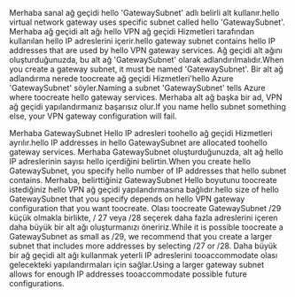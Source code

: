 <span data-ttu-id="dd7dc-101">Merhaba sanal ağ geçidi hello 'GatewaySubnet' adlı belirli alt kullanır.</span><span class="sxs-lookup"><span data-stu-id="dd7dc-101">hello virtual network gateway uses specific subnet called hello 'GatewaySubnet'.</span></span> <span data-ttu-id="dd7dc-102">Merhaba ağ geçidi alt ağı hello VPN ağ geçidi Hizmetleri tarafından kullanılan hello IP adreslerini içerir.</span><span class="sxs-lookup"><span data-stu-id="dd7dc-102">hello gateway subnet contains hello IP addresses that are used by hello VPN gateway services.</span></span> <span data-ttu-id="dd7dc-103">Ağ geçidi alt ağını oluşturduğunuzda, bu alt ağ 'GatewaySubnet' olarak adlandırılmalıdır.</span><span class="sxs-lookup"><span data-stu-id="dd7dc-103">When you create a gateway subnet, it must be named 'GatewaySubnet'.</span></span>  <span data-ttu-id="dd7dc-104">Bir alt ağ adlandırma nerede toocreate ağ geçidi Hizmetleri'hello Azure 'GatewaySubnet' söyler.</span><span class="sxs-lookup"><span data-stu-id="dd7dc-104">Naming a subnet 'GatewaySubnet' tells Azure where toocreate hello gateway services.</span></span> <span data-ttu-id="dd7dc-105">Merhaba alt ağ başka bir ad, VPN ağ geçidi yapılandırmanız başarısız olur.</span><span class="sxs-lookup"><span data-stu-id="dd7dc-105">If you name hello subnet something else, your VPN gateway configuration will fail.</span></span>

<span data-ttu-id="dd7dc-106">Merhaba GatewaySubnet Hello IP adresleri toohello ağ geçidi Hizmetleri ayrılır.</span><span class="sxs-lookup"><span data-stu-id="dd7dc-106">hello IP addresses in hello GatewaySubnet are allocated toohello gateway services.</span></span> <span data-ttu-id="dd7dc-107">Merhaba GatewaySubnet oluşturduğunuzda, alt ağ hello IP adreslerinin sayısı hello içerdiğini belirtin.</span><span class="sxs-lookup"><span data-stu-id="dd7dc-107">When you create hello GatewaySubnet, you specify hello number of IP addresses that hello subnet contains.</span></span> <span data-ttu-id="dd7dc-108">Merhaba, belirttiğiniz GatewaySubnet Hello boyutunu toocreate istediğiniz hello VPN ağ geçidi yapılandırmasına bağlıdır.</span><span class="sxs-lookup"><span data-stu-id="dd7dc-108">hello size of hello GatewaySubnet that you specify depends on hello VPN gateway configuration that you want toocreate.</span></span> <span data-ttu-id="dd7dc-109">Olası toocreate GatewaySubnet /29 küçük olmakla birlikte, / 27 veya /28 seçerek daha fazla adreslerini içeren daha büyük bir alt ağı oluşturmanızı öneririz.</span><span class="sxs-lookup"><span data-stu-id="dd7dc-109">While it is possible toocreate a GatewaySubnet as small as /29, we recommend that you create a larger subnet that includes more addresses by selecting /27 or /28.</span></span> <span data-ttu-id="dd7dc-110">Daha büyük bir ağ geçidi alt ağı kullanmak yeterli IP adreslerini tooaccommodate olası gelecekteki yapılandırmaları için sağlar.</span><span class="sxs-lookup"><span data-stu-id="dd7dc-110">Using a larger gateway subnet allows for enough IP addresses tooaccommodate possible future configurations.</span></span>
